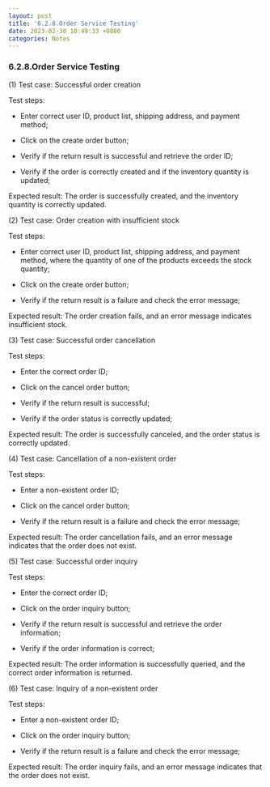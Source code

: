 ```yaml
---
layout: post
title: '6.2.8.Order Service Testing'
date: 2023-02-30 10:49:33 +0800
categories: Notes
---
```


### 6.2.8.Order Service Testing


(1) Test case: Successful order creation

Test steps:

- Enter correct user ID, product list, shipping address, and payment method;

- Click on the create order button;

- Verify if the return result is successful and retrieve the order ID;

- Verify if the order is correctly created and if the inventory quantity is updated;

Expected result: The order is successfully created, and the inventory quantity is correctly updated.

(2) Test case: Order creation with insufficient stock

Test steps:

- Enter correct user ID, product list, shipping address, and payment method, where the quantity of one of the products exceeds the stock quantity;

- Click on the create order button;

- Verify if the return result is a failure and check the error message;

Expected result: The order creation fails, and an error message indicates insufficient stock.

(3) Test case: Successful order cancellation

Test steps:

- Enter the correct order ID;

- Click on the cancel order button;

- Verify if the return result is successful;

- Verify if the order status is correctly updated;

Expected result: The order is successfully canceled, and the order status is correctly updated.

(4) Test case: Cancellation of a non-existent order

Test steps:

- Enter a non-existent order ID;

- Click on the cancel order button;

- Verify if the return result is a failure and check the error message;

Expected result: The order cancellation fails, and an error message indicates that the order does not exist.

(5) Test case: Successful order inquiry

Test steps:

- Enter the correct order ID;

- Click on the order inquiry button;

- Verify if the return result is successful and retrieve the order information;

- Verify if the order information is correct;

Expected result: The order information is successfully queried, and the correct order information is returned.

(6) Test case: Inquiry of a non-existent order

Test steps:

- Enter a non-existent order ID;

- Click on the order inquiry button;

- Verify if the return result is a failure and check the error message;

Expected result: The order inquiry fails, and an error message indicates that the order does not exist.
